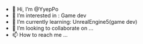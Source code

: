 - 👋 Hi, I’m @YyepPo
- 👀 I’m interested in : Game dev
- 🌱 I’m currently learning: UnrealEngine5(game dev)
- 💞️ I’m looking to collaborate on ...
- 📫 How to reach me ...

<!---
YyepPo/YyepPo is a ✨ special ✨ repository because its `README.md` (this file) appears on your GitHub profile.
You can click the Preview link to take a look at your changes.
--->
